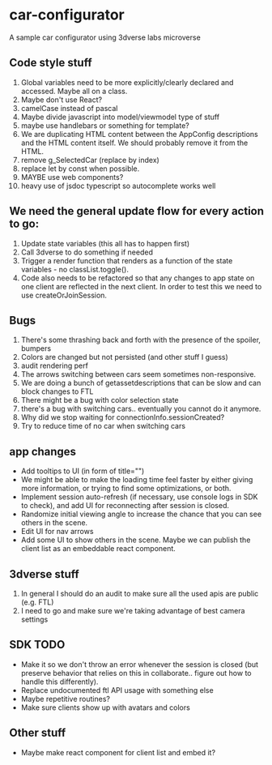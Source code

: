 # car-configurator
A sample car configurator using 3dverse labs microverse

## Code style stuff
1. Global variables need to be more explicitly/clearly declared and accessed. Maybe all on a class.
2. Maybe don't use React?
3. camelCase instead of pascal
4. Maybe divide javascript into model/viewmodel type of stuff
5. maybe use handlebars or something for template?
6. We are duplicating HTML content between the AppConfig descriptions and the HTML content itself. We should probably remove it from the HTML.
7. remove g_SelectedCar (replace by index)
8. replace let by const when possible.
9. MAYBE use web components?
10. heavy use of jsdoc typescript so autocomplete works well

## We need the general update flow for every action to go:
1. Update state variables (this all has to happen first)
2. Call 3dverse to do something if needed
3. Trigger a render function that renders as a function of the state variables - no classList.toggle().
4. Code also needs to be refactored so that any changes to app state on one client are reflected in the next client. In order to test this we need to use createOrJoinSession.

## Bugs
1. There's some thrashing back and forth with the presence of the spoiler, bumpers
2. Colors are changed but not persisted (and other stuff I guess)
3. audit rendering perf
4. The arrows switching between cars seem sometimes non-responsive.
5. We are doing a bunch of getassetdescriptions that can be slow and can block changes to FTL
6. There might be a bug with color selection state
7. there's a bug with switching cars.. eventually you cannot do it anymore.
8. Why did we stop waiting for connectionInfo.sessionCreated?
9. Try to reduce time of no car when switching cars

## app changes
- Add tooltips to UI (in form of title="")
- We might be able to make the loading time feel faster by either giving more information, or trying to find some optimizations, or both.
- Implement session auto-refresh (if necessary, use console logs in SDK to check), and add UI for reconnecting after session is closed.
- Randomize initial viewing angle to increase the chance that you can see others in the scene.
- Edit UI for nav arrows 
- Add some UI to show others in the scene. Maybe we can publish the client list as an embeddable react component.

## 3dverse stuff
1. In general I should do an audit to make sure all the used apis are public (e.g. FTL)
2. I need to go and make sure we're taking advantage of best camera settings

## SDK TODO
- Make it so we don't throw an error whenever the session is closed (but preserve behavior that relies on this in collaborate.. figure out how to handle this differently).
- Replace undocumented ftl API usage with something else
- Maybe repetitive routines?
- Make sure clients show up with avatars and colors

## Other stuff
- Maybe make react component for client list and embed it?

